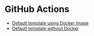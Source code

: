 # GitHub Actions
- [Default template using Docker image](debricked.yml)
- [Default template without Docker](debricked-non-docker.yml)

